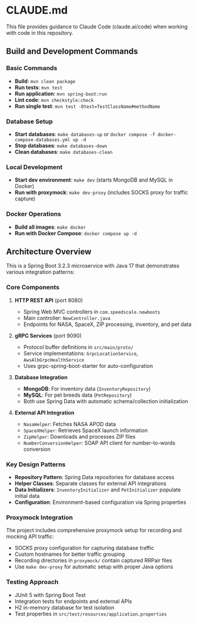 # CLAUDE.md

This file provides guidance to Claude Code (claude.ai/code) when working with code in this repository.

## Build and Development Commands

### Basic Commands
- **Build**: `mvn clean package`
- **Run tests**: `mvn test`
- **Run application**: `mvn spring-boot:run`
- **Lint code**: `mvn checkstyle:check`
- **Run single test**: `mvn test -Dtest=TestClassName#methodName`

### Database Setup
- **Start databases**: `make databases-up` or `docker compose -f docker-compose-databases.yml up -d`
- **Stop databases**: `make databases-down`
- **Clean databases**: `make databases-clean`

### Local Development
- **Start dev environment**: `make dev` (starts MongoDB and MySQL in Docker)
- **Run with proxymock**: `make dev-proxy` (includes SOCKS proxy for traffic capture)

### Docker Operations
- **Build all images**: `make docker`
- **Run with Docker Compose**: `docker compose up -d`

## Architecture Overview

This is a Spring Boot 3.2.3 microservice with Java 17 that demonstrates various integration patterns:

### Core Components
1. **HTTP REST API** (port 8080)
   - Spring Web MVC controllers in `com.speedscale.newboots`
   - Main controller: `NewController.java`
   - Endpoints for NASA, SpaceX, ZIP processing, inventory, and pet data

2. **gRPC Services** (port 9090)
   - Protocol buffer definitions in `src/main/proto/`
   - Service implementations: `GrpcLocationService`, `AwsAlbGrpcHealthService`
   - Uses grpc-spring-boot-starter for auto-configuration

3. **Database Integration**
   - **MongoDB**: For inventory data (`InventoryRepository`)
   - **MySQL**: For pet breeds data (`PetRepository`)
   - Both use Spring Data with automatic schema/collection initialization

4. **External API Integration**
   - `NasaHelper`: Fetches NASA APOD data
   - `SpaceXHelper`: Retrieves SpaceX launch information
   - `ZipHelper`: Downloads and processes ZIP files
   - `NumberConversionHelper`: SOAP API client for number-to-words conversion

### Key Design Patterns
- **Repository Pattern**: Spring Data repositories for database access
- **Helper Classes**: Separate classes for external API integrations
- **Data Initializers**: `InventoryInitializer` and `PetInitializer` populate initial data
- **Configuration**: Environment-based configuration via Spring properties

### Proxymock Integration
The project includes comprehensive proxymock setup for recording and mocking API traffic:
- SOCKS proxy configuration for capturing database traffic
- Custom hostnames for better traffic grouping
- Recording directories in `proxymock/` contain captured RRPair files
- Use `make dev-proxy` for automatic setup with proper Java options

### Testing Approach
- JUnit 5 with Spring Boot Test
- Integration tests for endpoints and external APIs
- H2 in-memory database for test isolation
- Test properties in `src/test/resources/application.properties`